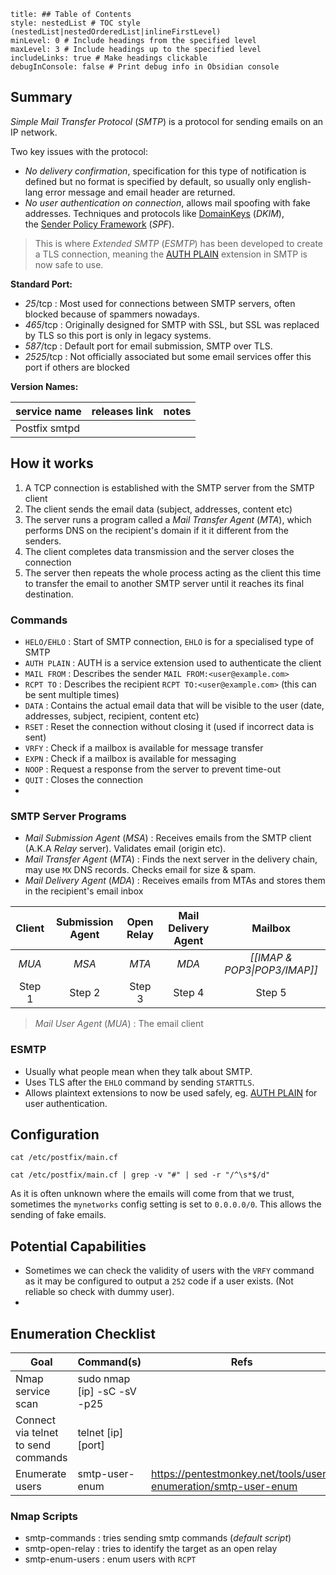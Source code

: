 ```table-of-contents
title: ## Table of Contents
style: nestedList # TOC style (nestedList|nestedOrderedList|inlineFirstLevel)
minLevel: 0 # Include headings from the specified level
maxLevel: 3 # Include headings up to the specified level
includeLinks: true # Make headings clickable
debugInConsole: false # Print debug info in Obsidian console
```

## Summary
*Simple Mail Transfer Protocol* (*SMTP*) is a protocol for sending emails on an IP network.

Two key issues with the protocol:
- *No delivery confirmation*, specification for this type of notification is defined but no format is specified by default, so usually only english-lang error message and email header are returned.
- *No user authentication on connection*, allows mail spoofing with fake addresses. Techniques and protocols like [DomainKeys](http://dkim.org/) (*DKIM*), the [Sender Policy Framework](https://dmarcian.com/what-is-spf/) (*SPF*). 
> This is where *Extended SMTP* (*ESMTP*) has been developed to create a TLS connection, meaning the [AUTH PLAIN](https://www.samlogic.net/articles/smtp-commands-reference-auth.htm) extension in SMTP is now safe to use.

**Standard Port:** 
- *25*/tcp : Most used for connections between SMTP servers, often blocked because of spammers nowadays.
- *465*/tcp : Originally designed for SMTP with SSL, but SSL was replaced by TLS so this port is only in legacy systems.
- *587*/tcp : Default port for email submission, SMTP over TLS.
- *2525*/tcp : Not officially associated but some email services offer this port if others are blocked

**Version Names:** 

| service name  | releases link | notes |
| ------------- | ------------- | ----- |
| Postfix smtpd |               |       |
## How it works
1. A TCP connection is established with the SMTP server from the SMTP client
2. The client sends the email data (subject, addresses, content etc)
3. The server runs a program called a *Mail Transfer Agent* (*MTA*), which performs DNS on the recipient's domain if it it different from the senders.
4. The client completes data transmission and the server closes the connection
5. The server then repeats the whole process acting as the client this time to transfer the email to another SMTP server until it reaches its final destination.
### Commands
- `HELO/EHLO` : Start of SMTP connection, `EHLO` is for a specialised type of SMTP
- `AUTH PLAIN` : AUTH is a service extension used to authenticate the client
- `MAIL FROM` : Describes the sender `MAIL FROM:<user@example.com>`
- `RCPT TO` : Describes the recipient `RCPT TO:<user@example.com>` (this can be sent multiple times)
- `DATA` : Contains the actual email data that will be visible to the user (date, addresses, subject, recipient, content etc)
- `RSET` : Reset the connection without closing it (used if incorrect data is sent)
- `VRFY` : Check if a mailbox is available for message transfer
- `EXPN` : Check if a mailbox is available for messaging
- `NOOP` : Request a response from the server to prevent time-out
- `QUIT` : Closes the connection
- 

### SMTP Server Programs
- *Mail Submission Agent* (*MSA*) : Receives emails from the SMTP client (A.K.A *Relay* server). Validates email (origin etc).
- *Mail Transfer Agent* (*MTA*) : Finds the next server in the delivery chain, may use `MX` DNS records. Checks email for size & spam.
- *Mail Delivery Agent* (*MDA*) : Receives emails from MTAs and stores them in the recipient's email inbox

| Client | Submission Agent | Open Relay | Mail Delivery Agent |           Mailbox            |
| :----: | :--------------: | :--------: | :-----------------: | :--------------------------: |
| *MUA*  |      *MSA*       |   *MTA*    |        *MDA*        | *[[IMAP & POP3\|POP3/IMAP]]* |
| Step 1 |      Step 2      |   Step 3   |       Step 4        |            Step 5            |
> *Mail User Agent* (*MUA*) : The email client

### ESMTP
- Usually what people mean when they talk about SMTP.
- Uses TLS after the `EHLO` command by sending `STARTTLS`.
- Allows plaintext extensions to now be used safely, eg. [AUTH PLAIN](https://www.samlogic.net/articles/smtp-commands-reference-auth.htm) for user authentication.

## Configuration
```shell
cat /etc/postfix/main.cf

cat /etc/postfix/main.cf | grep -v "#" | sed -r "/^\s*$/d"
```

As it is often unknown where the emails will come from that we trust, sometimes the `mynetworks` config setting is set to `0.0.0.0/0`. This allows the sending of fake emails.
## Potential Capabilities
- Sometimes we can check the validity of users with the `VRFY` command as it may be configured to output a `252` code if a user exists. (Not reliable so check with dummy user).
- 

## Enumeration Checklist

| Goal                                | Command(s)                  | Refs                                                            |
| ----------------------------------- | --------------------------- | --------------------------------------------------------------- |
| Nmap service scan                   | sudo nmap [ip] -sC -sV -p25 |                                                                 |
| Connect via telnet to send commands | telnet [ip] [port]          |                                                                 |
| Enumerate users                     | smtp-user-enum              | https://pentestmonkey.net/tools/user-enumeration/smtp-user-enum |

### Nmap Scripts
- smtp-commands : tries sending smtp commands (*default script*)
- smtp-open-relay : tries to identify the target as an open relay
- smtp-enum-users : enum users with `RCPT`
